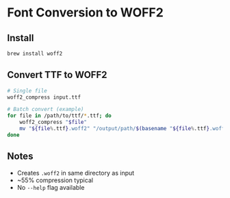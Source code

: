 # Font Conversion to WOFF2

## Install
```bash
brew install woff2
```

## Convert TTF to WOFF2
```bash
# Single file
woff2_compress input.ttf

# Batch convert (example)
for file in /path/to/ttf/*.ttf; do
    woff2_compress "$file"
    mv "${file%.ttf}.woff2" "/output/path/$(basename "${file%.ttf}.woff2")"
done
```

## Notes
- Creates `.woff2` in same directory as input
- ~55% compression typical
- No `--help` flag available